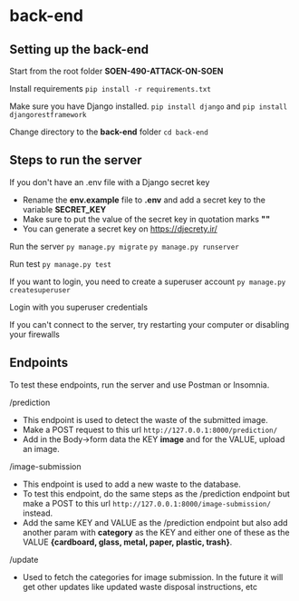 # back-end

## Setting up the back-end

Start from the root folder **SOEN-490-ATTACK-ON-SOEN**

Install requirements
`pip install -r requirements.txt`

Make sure you have Django installed.
`pip install django` and `pip install djangorestframework`

Change directory to the **back-end** folder
`cd back-end`

## Steps to run the server

If you don't have an .env file with a Django secret key

- Rename the **env.example** file to **.env** and add a secret key to the variable **SECRET_KEY**
- Make sure to put the value of the secret key in quotation marks **""**
- You can generate a secret key on https://djecrety.ir/

Run the server
`py manage.py migrate`
`py manage.py runserver`

Run test
`py manage.py test`

If you want to login, you need to create a superuser account
`py manage.py createsuperuser`

Login with you superuser credentials

If you can't connect to the server, try restarting your computer or disabling your firewalls

## Endpoints

To test these endpoints, run the server and use Postman or Insomnia.

/prediction

- This endpoint is used to detect the waste of the submitted image.
- Make a POST request to this url `http://127.0.0.1:8000/prediction/`
- Add in the Body->form data the KEY **image** and for the VALUE, upload an image.

/image-submission

- This endpoint is used to add a new waste to the database.
- To test this endpoint, do the same steps as the /prediction endpoint but make a POST to this url `http://127.0.0.1:8000/image-submission/` instead.
- Add the same KEY and VALUE as the /prediction endpoint but also add another param with **category** as the KEY and either one of these as the VALUE **{cardboard, glass, metal, paper, plastic, trash}**.

/update

- Used to fetch the categories for image submission. In the future it will get other updates like updated waste disposal instructions, etc
